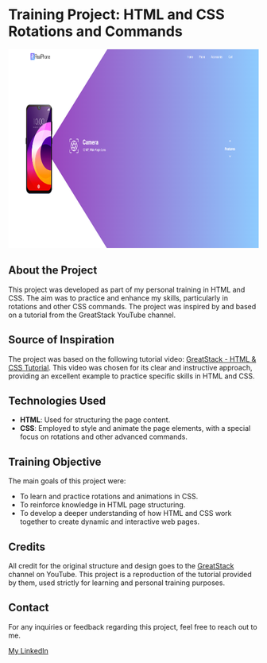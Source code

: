 # Training Project: HTML and CSS Rotations and Commands

<img height="400" src="https://raw.githubusercontent.com/pullovers/training-real-phone/main/images/readme-banner.PNG" title="Real Phone Banner" alt="Real Phone Banner" />

## About the Project
This project was developed as part of my personal training in HTML and CSS. The aim was to practice and enhance my skills, particularly in rotations and other CSS commands. The project was inspired by and based on a tutorial from the GreatStack YouTube channel.

## Source of Inspiration
The project was based on the following tutorial video: [GreatStack - HTML & CSS Tutorial](https://www.youtube.com/watch?v=zxfhf-V4JFQ&ab_channel=GreatStack). This video was chosen for its clear and instructive approach, providing an excellent example to practice specific skills in HTML and CSS.

## Technologies Used
- **HTML**: Used for structuring the page content.
- **CSS**: Employed to style and animate the page elements, with a special focus on rotations and other advanced commands.

## Training Objective
The main goals of this project were:
- To learn and practice rotations and animations in CSS.
- To reinforce knowledge in HTML page structuring.
- To develop a deeper understanding of how HTML and CSS work together to create dynamic and interactive web pages.

## Credits
All credit for the original structure and design goes to the [GreatStack](https://www.youtube.com/channel/UC4SVo0Ue36XCfOyb5Lh1viQ) channel on YouTube. This project is a reproduction of the tutorial provided by them, used strictly for learning and personal training purposes.

## Contact
For any inquiries or feedback regarding this project, feel free to reach out to me.

[My LinkedIn](https://www.linkedin.com/in/diogo-miranda-sp/)